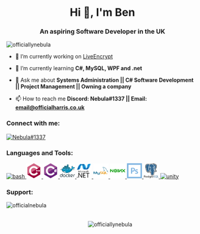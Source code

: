 <h1 align="center">Hi 👋, I'm Ben</h1>
<h3 align="center">An aspiring Software Developer in the UK</h3>

<p align="left"> <img src="https://komarev.com/ghpvc/?username=officiallynebula&label=Profile%20views&color=0e75b6&style=flat" alt="officiallynebula" /> </p>

- 🔭 I’m currently working on [LiveEncrypt](https://github.com/OfficiallyNebula/LiveEncrypt)

- 🌱 I’m currently learning **C#, MySQL, WPF and .net**

- 💬 Ask me about **Systems Administration || C# Software Development || Project Management || Owning a company**

- 📫 How to reach me **Discord: Nebula#1337 || Email: email@officialharris.co.uk**

<h3 align="left">Connect with me:</h3>
<p align="left">
<a href="https://discord.gg/Nebula#1337" target="blank"><img align="center" src="https://raw.githubusercontent.com/rahuldkjain/github-profile-readme-generator/master/src/images/icons/Social/discord.svg" alt="Nebula#1337" height="30" width="40" /></a>
</p>

<h3 align="left">Languages and Tools:</h3>
<p align="left"> <a href="https://www.gnu.org/software/bash/" target="_blank" rel="noreferrer"> <img src="https://www.vectorlogo.zone/logos/gnu_bash/gnu_bash-icon.svg" alt="bash" width="40" height="40"/> </a> <a href="https://www.w3schools.com/cpp/" target="_blank" rel="noreferrer"> <img src="https://raw.githubusercontent.com/devicons/devicon/master/icons/cplusplus/cplusplus-original.svg" alt="cplusplus" width="40" height="40"/> </a> <a href="https://www.w3schools.com/cs/" target="_blank" rel="noreferrer"> <img src="https://raw.githubusercontent.com/devicons/devicon/master/icons/csharp/csharp-original.svg" alt="csharp" width="40" height="40"/> </a> <a href="https://www.docker.com/" target="_blank" rel="noreferrer"> <img src="https://raw.githubusercontent.com/devicons/devicon/master/icons/docker/docker-original-wordmark.svg" alt="docker" width="40" height="40"/> </a> <a href="https://dotnet.microsoft.com/" target="_blank" rel="noreferrer"> <img src="https://raw.githubusercontent.com/devicons/devicon/master/icons/dot-net/dot-net-original-wordmark.svg" alt="dotnet" width="40" height="40"/> </a> <a href="https://www.mysql.com/" target="_blank" rel="noreferrer"> <img src="https://raw.githubusercontent.com/devicons/devicon/master/icons/mysql/mysql-original-wordmark.svg" alt="mysql" width="40" height="40"/> </a> <a href="https://www.nginx.com" target="_blank" rel="noreferrer"> <img src="https://raw.githubusercontent.com/devicons/devicon/master/icons/nginx/nginx-original.svg" alt="nginx" width="40" height="40"/> </a> <a href="https://www.photoshop.com/en" target="_blank" rel="noreferrer"> <img src="https://raw.githubusercontent.com/devicons/devicon/master/icons/photoshop/photoshop-line.svg" alt="photoshop" width="40" height="40"/> </a> <a href="https://www.postgresql.org" target="_blank" rel="noreferrer"> <img src="https://raw.githubusercontent.com/devicons/devicon/master/icons/postgresql/postgresql-original-wordmark.svg" alt="postgresql" width="40" height="40"/> </a> <a href="https://unity.com/" target="_blank" rel="noreferrer"> <img src="https://www.vectorlogo.zone/logos/unity3d/unity3d-icon.svg" alt="unity" width="40" height="40"/> </a> </p>


<h3 align="left">Support:</h3>
<p><a href="https://www.buymeacoffee.com/officialnebula"> <img align="left" src="https://cdn.buymeacoffee.com/buttons/v2/default-yellow.png" height="50" width="210" alt="officialnebula" /></a></p><br><br>


<p>&nbsp;<img align="center" src="https://github-readme-stats.vercel.app/api?username=officiallynebula&show_icons=true&locale=en" alt="officiallynebula" /></p>

